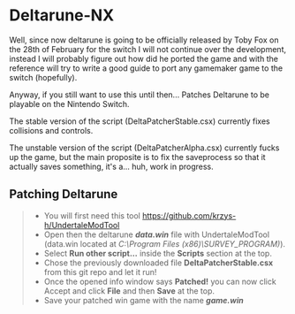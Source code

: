 # Deltarune-NX

Well, since now deltarune is going to be officially released by Toby Fox on the 28th of February for the switch
I will not continue over the development, instead I will probably figure out how did he ported the game and with the reference will try to write a good guide to port any gamemaker game to the switch (hopefully).

Anyway, if you still want to use this until then...
Patches Deltarune to be playable on the Nintendo Switch.

The stable version of the script (DeltaPatcherStable.csx) currently fixes collisions and controls.

The unstable version of the script (DeltaPatcherAlpha.csx) currently fucks up the game, but the main proposite is to fix the saveprocess so that it actually saves something, it's a... huh, work in progress.

## Patching Deltarune
>- You will first need this tool https://github.com/krzys-h/UndertaleModTool
>- Open then the deltarune ***data.win*** file with UndertaleModTool (data.win located at *C:\Program Files (x86)\SURVEY_PROGRAM)*).
>- Select **Run other script...** inside the **Scripts** section at the top.
>- Chose the previously downloaded file **DeltaPatcherStable.csx** from this git repo and let it run!
>- Once the opened info window says **Patched!** you can now click Accept and click **File** and then **Save** at the top.
>- Save your patched win game with the name ***game.win***
